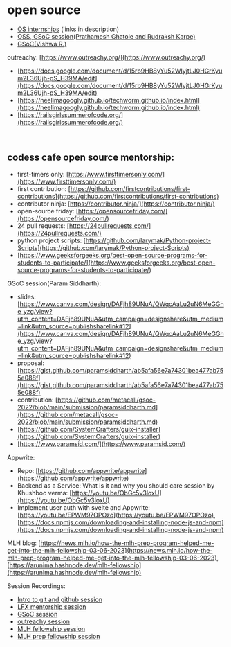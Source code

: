 # open source 

- [OS internships](https://youtu.be/x4hsV_q_YQc) (links in description)
- [OSS, GSoC session(Prathamesh Ghatole and Rudraksh Karpe)](https://youtu.be/Tra9NJlhwdk)  
- [GSoC(Vishwa R.)](https://youtu.be/c8FuTmqOnGg)  

outreachy: [https://www.outreachy.org/](https://www.outreachy.org/)
<br>
- [https://docs.google.com/document/d/15rb9HB8yYu52WIyjtLJ0HGrKyum2L36Ujh-pS_H39MA/edit](https://docs.google.com/document/d/15rb9HB8yYu52WIyjtLJ0HGrKyum2L36Ujh-pS_H39MA/edit)  
- [https://neelimagoogly.github.io/techworm.github.io/index.html](https://neelimagoogly.github.io/techworm.github.io/index.html)  
- [https://railsgirlssummerofcode.org/](https://railsgirlssummerofcode.org/)  


<br>
<h2>codess cafe open source mentorship:  </h2>

- first-timers only: [https://www.firsttimersonly.com/](https://www.firsttimersonly.com/)  
- first contribution: [https://github.com/firstcontributions/first-contributions](https://github.com/firstcontributions/first-contributions)  
- contributor ninja: [https://contributor.ninja/](https://contributor.ninja/)  
- open-source friday: [https://opensourcefriday.com/](https://opensourcefriday.com/)  
- 24 pull requests: [https://24pullrequests.com/](https://24pullrequests.com/)  
- python project scripts: [https://github.com/larymak/Python-project-Scripts](https://github.com/larymak/Python-project-Scripts)  
- [https://www.geeksforgeeks.org/best-open-source-programs-for-students-to-participate/](https://www.geeksforgeeks.org/best-open-source-programs-for-students-to-participate/)  

GSoC session(Param Siddharth):  
- slides: [https://www.canva.com/design/DAFjh89UNuA/QWqcAaLu2uN6MeGGhe_yzg/view?utm_content=DAFjh89UNuA&utm_campaign=designshare&utm_medium=link&utm_source=publishsharelink#12](https://www.canva.com/design/DAFjh89UNuA/QWqcAaLu2uN6MeGGhe_yzg/view?utm_content=DAFjh89UNuA&utm_campaign=designshare&utm_medium=link&utm_source=publishsharelink#12)  
- proposal: [https://gist.github.com/paramsiddharth/ab5afa56e7a74301bea477ab755e088f](https://gist.github.com/paramsiddharth/ab5afa56e7a74301bea477ab755e088f)  
- contribution: [https://github.com/metacall/gsoc-2022/blob/main/submission/paramsiddharth.md](https://github.com/metacall/gsoc-2022/blob/main/submission/paramsiddharth.md)  
- [https://github.com/SystemCrafters/guix-installer](https://github.com/SystemCrafters/guix-installer)  
- [https://www.paramsid.com/](https://www.paramsid.com/)  

Appwrite:  
- Repo: [https://github.com/appwrite/appwrite](https://github.com/appwrite/appwrite)  
- Backend as a Service: What is it and why you should care session by Khushboo verma: [https://youtu.be/ObGc5v3loxU](https://youtu.be/ObGc5v3loxU)  
- Implement user auth with svelte and Appwrite: [https://youtu.be/EPWM97OPOzo](https://youtu.be/EPWM97OPOzo), [https://docs.npmjs.com/downloading-and-installing-node-js-and-npm](https://docs.npmjs.com/downloading-and-installing-node-js-and-npm)  

MLH blog: [https://news.mlh.io/how-the-mlh-prep-program-helped-me-get-into-the-mlh-fellowship-03-06-2023](https://news.mlh.io/how-the-mlh-prep-program-helped-me-get-into-the-mlh-fellowship-03-06-2023), [https://arunima.hashnode.dev/mlh-fellowship](https://arunima.hashnode.dev/mlh-fellowship)  

Session Recordings:  
- [Intro to git and github session](https://youtube.com/live/DLKHfFWxQ3M?feature=share)  
- [LFX mentorship session](https://youtu.be/aSLm_fPw8yE)  
- [GSoC session]()
- [outreachy session]()   
- [MLH fellowship session]() 
- [MLH prep fellowship session](https://www.youtube.com/live/YMiVDQ2N1gI?feature=share)  
